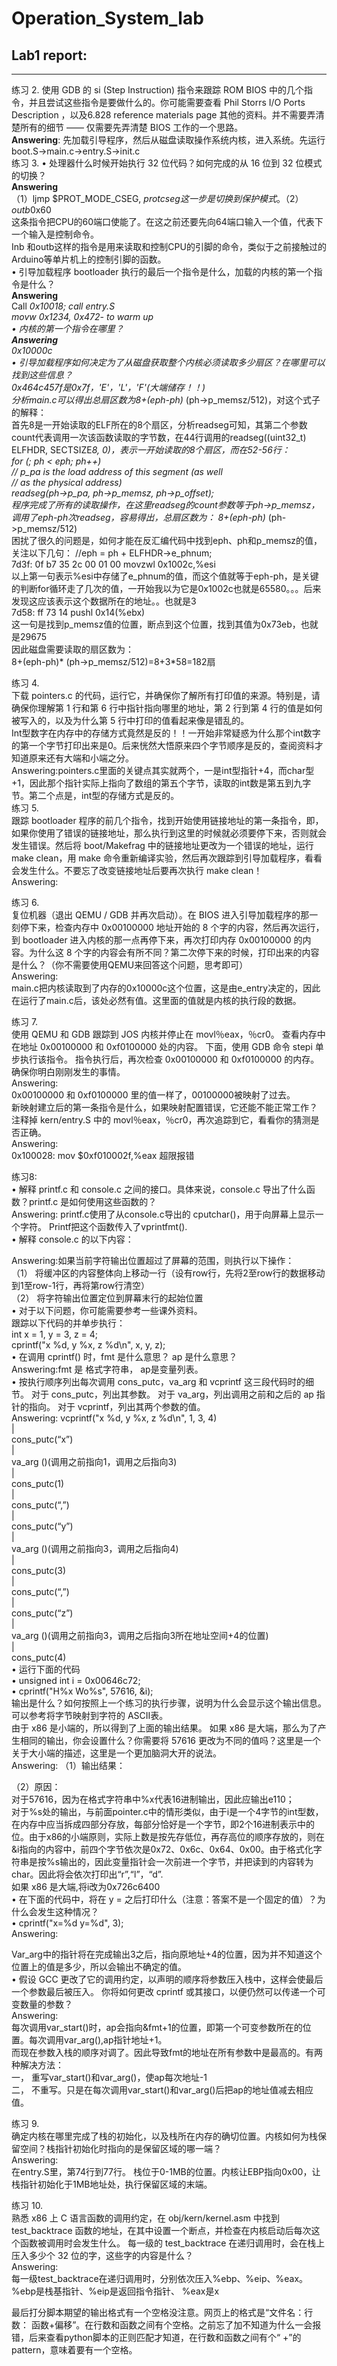 # Operation_System_lab
## Lab1 report:
-----------------------------------------------------------------------------------------

练习 2. 
使用 GDB 的 si (Step Instruction) 指令来跟踪 ROM BIOS 中的几个指令，并且尝试这些指令是要做什么的。你可能需要查看 Phil Storrs I/O Ports Description ，以及6.828 reference materials page 其他的资料。并不需要弄清楚所有的细节 —— 仅需要先弄清楚 BIOS 工作的一个思路。  
**Answering**: 先加载引导程序，然后从磁盘读取操作系统内核，进入系统。先运行boot.S->main.c->entry.S->init.c  
练习 3. 
•	处理器什么时候开始执行 32 位代码？如何完成的从 16 位到 32 位模式的切换？  
**Answering**  
（1）ljmp    $PROT_MODE_CSEG, $protcseg 这一步是切换到保护模式。  
（2）outb    %al,$0x60  
 这条指令把CPU的60端口使能了。在这之前还要先向64端口输入一个值，代表下一个输入是控制命令。  
Inb 和outb这样的指令是用来读取和控制CPU的引脚的命令，类似于之前接触过的Arduino等单片机上的控制引脚的函数。  
•	引导加载程序 bootloader 执行的最后一个指令是什么，加载的内核的第一个指令是什么？  
**Answering**  
Call *0x10018; call entry.S  
movw 0x1234, 0x472- to warm up  
•	内核的第一个指令在哪里？  
**Answering**  
0x10000c    
•	引导加载程序如何决定为了从磁盘获取整个内核必须读取多少扇区？在哪里可以找到这些信息？  
0x464c457f是0x7f，'E'，'L'，'F'(大端储存！！)  
分析main.c可以得出总扇区数为8+(eph-ph)* (ph->p_memsz/512)，对这个式子的解释：  
首先8是一开始读取的ELF所在的8个扇区，分析readseg可知，其第二个参数count代表调用一次该函数读取的字节数，在44行调用的readseg((uint32_t) ELFHDR, SECTSIZE*8, 0)，表示一开始读取的8个扇区，而在52-56行：	  
for (; ph < eph; ph++)  
		// p_pa is the load address of this segment (as well  
		// as the physical address)  
		readseg(ph->p_pa, ph->p_memsz, ph->p_offset);  
程序完成了所有的读取操作，在这里readseg的count参数等于ph->p_memsz，调用了eph-ph次readseg，容易得出，总扇区数为：
8+(eph-ph)* (ph->p_memsz/512)  
困扰了很久的问题是，如何才能在反汇编代码中找到eph、ph和p_memsz的值，关注以下几句： 
//eph = ph + ELFHDR->e_phnum;  
7d3f:	0f b7 35 2c 00 01 00 	movzwl 0x1002c,%esi  
以上第一句表示%esi中存储了e_phnum的值，而这个值就等于eph-ph，是关键的判断for循环走了几次的值，一开始我以为它是0x1002c也就是65580。。。后来发现这应该表示这个数据所在的地址。。也就是3  
7d58:	ff 73 14             	pushl  0x14(%ebx)  
这一句是找到p_memsz值的位置，断点到这个位置，找到其值为0x73eb，也就是29675  
因此磁盘需要读取的扇区数为：  
8+(eph-ph)* (ph->p_memsz/512)=8+3*58=182扇  

 


练习 4.   
下载 pointers.c 的代码，运行它，并确保你了解所有打印值的来源。特别是，请确保你理解第 1 行和第 6 行中指针指向哪里的地址，第 2 行到第 4 行的值是如何被写入的，以及为什么第 5 行中打印的值看起来像是错乱的。  
Int型数字在内存中的存储方式竟然是反的！！一开始非常疑惑为什么那个int数字的第一个字节打印出来是0。后来恍然大悟原来四个字节顺序是反的，查阅资料才知道原来还有大端和小端之分。  
Answering:pointers.c里面的关键点其实就两个，一是int型指针+4，而char型+1，因此那个指针实际上指向了数组的第五个字节，读取的int数是第五到九字节。第二个点是，int型的存储方式是反的。  
练习 5.   
跟踪 bootloader 程序的前几个指令，找到开始使用链接地址的第一条指令，即，如果你使用了错误的链接地址，那么执行到这里的时候就必须要停下来，否则就会发生错误。然后将 boot/Makefrag 中的链接地址更改为一个错误的地址，运行 make clean，用 make 命令重新编译实验，然后再次跟踪到引导加载程序，看看会发生什么。不要忘了改变链接地址后要再次执行 make clean！  
Answering:  
 
练习 6.   
复位机器（退出 QEMU / GDB 并再次启动）。在 BIOS 进入引导加载程序的那一刻停下来，检查内存中 0x00100000 地址开始的 8 个字的内容，然后再次运行，到 bootloader 进入内核的那一点再停下来，再次打印内存 0x00100000 的内容。为什么这 8 个字的内容会有所不同？第二次停下来的时候，打印出来的内容是什么？（你不需要使用QEMU来回答这个问题，思考即可）  
Answering:  
main.c把内核读取到了内存的0x10000c这个位置，这是由e_entry决定的，因此在运行了main.c后，该处必然有值。这里面的值就是内核的执行段的数据。  
 
 

练习 7.   
使用 QEMU 和 GDB 跟踪到 JOS 内核并停止在 movl％eax，％cr0。 查看内存中在地址 0x00100000 和 0xf0100000 处的内容。 下面，使用 GDB 命令 stepi 单步执行该指令。 指令执行后，再次检查 0x00100000 和 0xf0100000 的内存。 确保你明白刚刚发生的事情。  
Answering:  
0x00100000 和 0xf0100000 里的值一样了，00100000被映射了过去。  
新映射建立后的第一条指令是什么，如果映射配置错误，它还能不能正常工作？ 注释掉 kern/entry.S 中的 movl％eax，％cr0，再次追踪到它，看看你的猜测是否正确。  
Answering:  
0x100028:	mov    $0xf010002f,%eax  超限报错  

练习8:  
•	解释 printf.c 和 console.c 之间的接口。具体来说，console.c 导出了什么函数？printf.c 是如何使用这些函数的？  
Answering: printf.c使用了从console.c导出的 cputchar()，用于向屏幕上显示一个字符。 Printf把这个函数传入了vprintfmt().  
•	解释 console.c 的以下内容：  
 
Answering:如果当前字符输出位置超过了屏幕的范围，则执行以下操作：  
（1）	将缓冲区的内容整体向上移动一行（设有row行，先将2至row行的数据移动到1至row-1行，再将第row行清空）  
（2）	将字符输出位置定位到屏幕末行的起始位置  
•	对于以下问题，你可能需要参考一些课外资料。  
跟踪以下代码的并单步执行：  
int x = 1, y = 3, z = 4;  
cprintf("x %d, y %x, z %d\n", x, y, z);  
•	在调用 cprintf() 时，fmt 是什么意思？ ap 是什么意思？  
Answering:fmt 是 格式字符串， ap是变量列表。  
•	按执行顺序列出每次调用 cons_putc，va_arg 和 vcprintf 这三段代码时的细节。 对于 cons_putc，列出其参数。 对于 va_arg，列出调用之前和之后的 ap 指针的指向。 对于 vcprintf，列出其两个参数的值。  
Answering: vcprintf("x %d, y %x, z %d\n", 1, 3, 4)  
                 |  
              cons_putc(“x”)  
                 |  
              va_arg ()(调用之前指向1，调用之后指向3)  
                 |  
              cons_putc(1)  
                 |  
              cons_putc(“,”)  
                 |  
              cons_putc(“y”)  
                 |  
              va_arg ()(调用之前指向3，调用之后指向4)  
                 |  
              cons_putc(3)  
                 |  
              cons_putc(“,”)  
                 |  
              cons_putc(“z”)  
                 |  
              va_arg ()(调用之前指向3，调用之后指向3所在地址空间+4的位置)  
                 |  
              cons_putc(4)  
•	运行下面的代码  
•	unsigned int i = 0x00646c72;  
•	cprintf("H%x Wo%s", 57616, &i);  
输出是什么？如何按照上一个练习的执行步骤，说明为什么会显示这个输出信息。可以参考将字节映射到字符的 ASCII表。  
由于 x86 是小端的，所以得到了上面的输出结果。 如果 x86 是大端，那么为了产生相同的输出，你会设置什么？你需要将 57616 更改为不同的值吗？这里是一个关于大小端的描述，这里是一个更加脑洞大开的说法。  
Answering: （1）输出结果：  
 
（2）原因：  
对于57616，因为在格式字符串中%x代表16进制输出，因此应输出e110；  
对于%s处的输出，与前面pointer.c中的情形类似，由于i是一个4字节的int型数，在内存中应当拆成四部分存放，每部分恰好是一个字节，即2个16进制表示中的位。由于x86的小端原则，实际上数是按先存低位，再存高位的顺序存放的，则在&i指向的内容中，前四个字节依次是0x72、0x6c、0x64、0x00。由于格式化字符串是按%s输出的，因此变量指针会一次前进一个字节，并把读到的内容转为char。因此将会依次打印出“r”,“l”，“d”.  
如果 x86 是大端,将i改为0x726c6400  
•	在下面的代码中，将在 y = 之后打印什么（注意：答案不是一个固定的值）？为什么会发生这种情况？  
•	cprintf("x=%d y=%d", 3);  
Answering:  
 
Var_arg中的指针将在完成输出3之后，指向原地址+4的位置，因为并不知道这个位置上的值是多少，所以会输出不确定的值。    
•	假设 GCC 更改了它的调用约定，以声明的顺序将参数压入栈中，这样会使最后一个参数最后被压入。 你将如何更改 cprintf 或其接口，以便仍然可以传递一个可变数量的参数？  
Answering:  
每次调用var_start()时，ap会指向&fmt+1的位置，即第一个可变参数所在的位置。每次调用var_arg(),ap指针地址+1。  
而现在参数入栈的顺序对调了。因此导致fmt的地址在所有参数中是最高的。有两种解决方法：  
一，	重写var_start()和var_arg()，使ap每次地址-1  
二，	不重写。只是在每次调用var_start()和var_arg()后把ap的地址值减去相应值。  




练习 9.   
确定内核在哪里完成了栈的初始化，以及栈所在内存的确切位置。内核如何为栈保留空间？栈指针初始化时指向的是保留区域的哪一端？  
Answering:  
在entry.S里，第74行到77行。 栈位于0-1MB的位置。内核让EBP指向0x00，让栈指针初始化于1MB地址处，执行保留区域的末端。  

练习 10.   
熟悉 x86 上 C 语言函数的调用约定，在 obj/kern/kernel.asm 中找到 test_backtrace 函数的地址，在其中设置一个断点，并检查在内核启动后每次这个函数被调用时会发生什么。 每一级的 test_backtrace 在递归调用时，会在栈上压入多少个 32 位的字，这些字的内容是什么？  
Answering:  
每一级test_backtrace在递归调用时，分别依次压入%ebp、%eip、%eax。  
%ebp是栈基指针、%eip是返回指令指针、 %eax是x  
 


最后打分脚本期望的输出格式有一个空格没注意。网页上的格式是“文件名：行数： 函数+偏移”。在行数和函数之间有个空格。之前忘了加不知道为什么一会报错，后来查看python脚本的正则匹配才知道，在行数和函数之间有个“ +”的pattern，意味着要有一个空格。  

